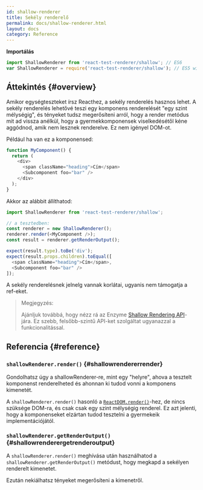 ```yaml
---
id: shallow-renderer
title: Sekély renderelő
permalink: docs/shallow-renderer.html
layout: docs
category: Reference
---
```


**Importálás**

```javascript
import ShallowRenderer from 'react-test-renderer/shallow'; // ES6
var ShallowRenderer = require('react-test-renderer/shallow'); // ES5 with npm
```

## Áttekintés {#overview}

Amikor egységteszteket írsz Reacthez, a sekély renderelés hasznos lehet. A sekély renderelés lehetővé teszi egy komponens renderelését "egy szint mélységig", és tényeket tudsz megerősíteni arról, hogy a render metódus mit ad vissza anélkül, hogy a gyermekkomponensek viselkedésétől kéne aggódnod, amik nem lesznek renderelve. Ez nem igényel DOM-ot.

Például ha van ez a komponensed:

```javascript
function MyComponent() {
  return (
    <div>
      <span className="heading">Cím</span>
      <Subcomponent foo="bar" />
    </div>
  );
}
```

Akkor az alábbit állíthatod:

```javascript
import ShallowRenderer from 'react-test-renderer/shallow';

// a tesztedben:
const renderer = new ShallowRenderer();
renderer.render(<MyComponent />);
const result = renderer.getRenderOutput();

expect(result.type).toBe('div');
expect(result.props.children).toEqual([
  <span className="heading">Cím</span>,
  <Subcomponent foo="bar" />
]);
```

A sekély renderelésnek jelnelg vannak korlátai, ugyanis nem támogatja a ref-eket.

> Megjegyzés:
>
> Ajánljuk továbbá, hogy nézz rá az Enzyme [Shallow Rendering API](https://airbnb.io/enzyme/docs/api/shallow.html)-jára. Ez szebb, felsőbb-szintű API-ket szolgáltat ugyanazzal a funkcionalitással.

## Referencia {#reference}

### `shallowRenderer.render()` {#shallowrendererrender}

Gondolhatsz úgy a shallowRenderer-re, mint egy "helyre", ahova a tesztelt komponenst renderelheted és ahonnan ki tudod vonni a komponens kimenetét.

A `shallowRenderer.render()` hasonló a [`ReactDOM.render()`](/docs/react-dom.html#render)-hez, de nincs szüksége DOM-ra, és csak csak egy szint mélységig renderel. Ez azt jelenti, hogy a komponenseket elzártan tudod tesztelni a gyermekeik implementációjától.

### `shallowRenderer.getRenderOutput()` {#shallowrenderergetrenderoutput}

A `shallowRenderer.render()` meghívása után használhatod a `shallowRenderer.getRenderOutput()` metódust, hogy megkapd a sekélyen renderelt kimenetet.

Ezután nekiálhatsz tényeket megerősíteni a kimenetről.

